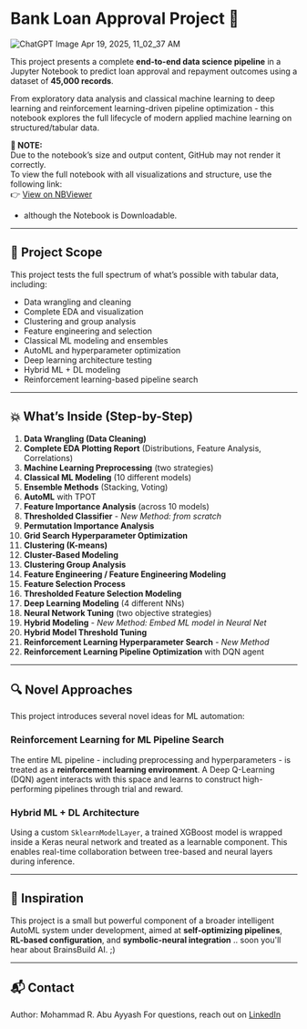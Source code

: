 # Bank Loan Approval Project 🏦

![ChatGPT Image Apr 19, 2025, 11_02_37 AM](https://github.com/user-attachments/assets/170fa5f6-498c-451f-8609-b429fb5ac777)

This project presents a complete **end-to-end data science pipeline** in a Jupyter Notebook to predict loan approval and repayment outcomes using a dataset of **45,000 records**.

From exploratory data analysis and classical machine learning to deep learning and reinforcement learning-driven pipeline optimization - this notebook explores the full lifecycle of modern applied machine learning on structured/tabular data.

**🔎 NOTE:**  
Due to the notebook’s size and output content, GitHub may not render it correctly.  
To view the full notebook with all visualizations and structure, use the following link:  
👉 [View on NBViewer](https://nbviewer.org/github/achelousace/Bank-Loan-Approval/blob/main/Bank_Loan_Approval_Project.ipynb)
* although the Notebook is Downloadable.
---

## 📌 Project Scope

This project tests the full spectrum of what’s possible with tabular data, including:

- Data wrangling and cleaning  
- Complete EDA and visualization  
- Clustering and group analysis  
- Feature engineering and selection  
- Classical ML modeling and ensembles  
- AutoML and hyperparameter optimization  
- Deep learning architecture testing  
- Hybrid ML + DL modeling  
- Reinforcement learning-based pipeline search

---

## 💥 What’s Inside (Step-by-Step)

1. **Data Wrangling (Data Cleaning)**  
2. **Complete EDA Plotting Report** (Distributions, Feature Analysis, Correlations)  
3. **Machine Learning Preprocessing** (two strategies)  
4. **Classical ML Modeling** (10 different models)  
5. **Ensemble Methods** (Stacking, Voting)  
6. **AutoML** with TPOT  
7. **Feature Importance Analysis** (across 10 models)  
8. **Thresholded Classifier** - *New Method: from scratch*  
9. **Permutation Importance Analysis**  
10. **Grid Search Hyperparameter Optimization**  
11. **Clustering (K-means)**  
12. **Cluster-Based Modeling**  
13. **Clustering Group Analysis**  
14. **Feature Engineering / Feature Engineering Modeling**  
15. **Feature Selection Process**  
16. **Thresholded Feature Selection Modeling**  
17. **Deep Learning Modeling** (4 different NNs)  
18. **Neural Network Tuning** (two objective strategies)  
19. **Hybrid Modeling** - *New Method: Embed ML model in Neural Net*  
20. **Hybrid Model Threshold Tuning**  
21. **Reinforcement Learning Hyperparameter Search** - *New Method*  
22. **Reinforcement Learning Pipeline Optimization** with DQN agent

---

## 🔍 Novel Approaches

This project introduces several novel ideas for ML automation:

### Reinforcement Learning for ML Pipeline Search
The entire ML pipeline - including preprocessing and hyperparameters - is treated as a **reinforcement learning environment**. A Deep Q-Learning (DQN) agent interacts with this space and learns to construct high-performing pipelines through trial and reward.

### Hybrid ML + DL Architecture
Using a custom `SklearnModelLayer`, a trained XGBoost model is wrapped inside a Keras neural network and treated as a learnable component. This enables real-time collaboration between tree-based and neural layers during inference.

---

## 🧠 Inspiration

This project is a small but powerful component of a broader intelligent AutoML system under development, aimed at **self-optimizing pipelines**, **RL-based configuration**, and **symbolic-neural integration** .. soon you'll hear about BrainsBuild AI. ;)

---

## 📬 Contact

Author: Mohammad R. Abu Ayyash
For questions, reach out on [LinkedIn](https://www.linkedin.com/in/mohammadabuayyash/)


